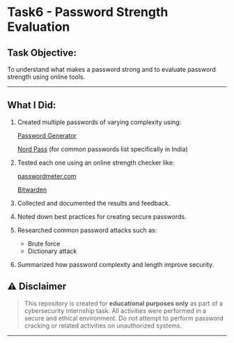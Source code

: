 # Task6 - Password Strength Evaluation

## Task Objective:
To understand what makes a password strong and to evaluate password strength using online tools.

---

## What I Did:

1. Created multiple passwords of varying complexity using:

    [Password Generator](https://www.zoho.com/vault/password-generator.html)
   
    [Nord Pass](https://nordpass.com/most-common-passwords-list/) (for common passwords list specifically in India)
2. Tested each one using an online strength checker like:
   
     [passwordmeter.com](http://www.passwordmeter.com/)
   
     [Bitwarden](https://bitwarden.com/password-strength/)
3. Collected and documented the results and feedback.
4. Noted down best practices for creating secure passwords.
5. Researched common password attacks such as:
   - Brute force
   - Dictionary attack
6. Summarized how password complexity and length improve security.

## ⚠ Disclaimer

 > This repository is created for **educational purposes only** as part of a cybersecurity internship task. All activities were performed in a secure and ethical environment. Do not attempt to perform password cracking or related activities on unauthorized systems.

---
